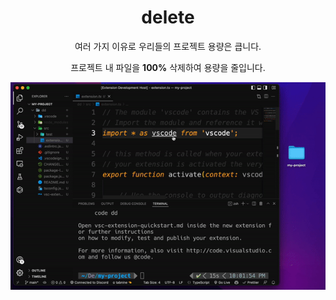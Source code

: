 <div style="text-align: center">
<h1>delete</h1>
여러 가지 이유로 우리들의 프로젝트 용량은 큽니다.

프로젝트 내 파일을 **100%** 삭제하여 용량을 줄입니다.

![](img/dd.gif)

